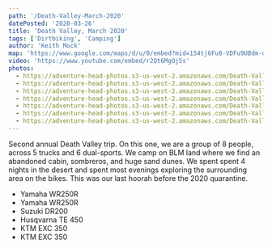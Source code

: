 ```yaml
---
path: '/Death-Valley-March-2020'
datePosted: '2020-03-26'
title: 'Death Valley, March 2020'
tags: ['Dirtbiking', 'Camping']
author: 'Keith Mock'
map: 'https://www.google.com/maps/d/u/0/embed?mid=154tj6Fu8-VDFu9UBdm-dsaSRh1ykAtPB'
video: 'https://www.youtube.com/embed/r2Qt6MgOj5s'
photos:
  - https://adventure-head-photos.s3-us-west-2.amazonaws.com/Death-Valley-March-2020/FCC086FB-E06A-4FDC-9050-EB5563B8A654.jpeg
  - https://adventure-head-photos.s3-us-west-2.amazonaws.com/Death-Valley-March-2020/IMG_1658.jpeg
  - https://adventure-head-photos.s3-us-west-2.amazonaws.com/Death-Valley-March-2020/IMG_1664.jpeg
  - https://adventure-head-photos.s3-us-west-2.amazonaws.com/Death-Valley-March-2020/IMG_1668.jpeg
  - https://adventure-head-photos.s3-us-west-2.amazonaws.com/Death-Valley-March-2020/IMG_1679.jpeg
  - https://adventure-head-photos.s3-us-west-2.amazonaws.com/Death-Valley-March-2020/IMG_4355.jpeg
  - https://adventure-head-photos.s3-us-west-2.amazonaws.com/Death-Valley-March-2020/IMG_4357.jpeg
---
```


Second annual Death Valley trip. On this one, we are a group of 8 people, across 5 trucks and 6 dual-sports. We camp on BLM land where we find an abandoned cabin, sombreros, and huge sand dunes. We spent spent 4 nights in the desert and spent most evenings exploring the surrounding area on the bikes. This was our last hoorah before the 2020 quarantine.

- Yamaha WR250R
- Yamaha WR250R
- Suzuki DR200
- Husqvarna TE 450
- KTM EXC 350
- KTM EXC 350
